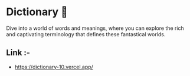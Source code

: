 # Dictionary 📖
Dive into a world of words and meanings, where you can explore the rich and captivating terminology that defines these fantastical worlds.

## Link :- 
- https://dictionary-10.vercel.app/
